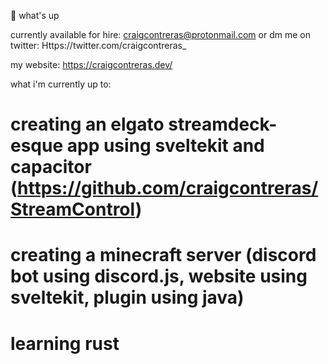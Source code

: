 👋 what's up

currently available for hire: craigcontreras@protonmail.com
or dm me on twitter: Https://twitter.com/craigcontreras_

my website: https://craigcontreras.dev/

what i'm currently up to: 
# creating an elgato streamdeck-esque app using sveltekit and capacitor (https://github.com/craigcontreras/StreamControl)
# creating a minecraft server (discord bot using discord.js, website using sveltekit, plugin using java)
# learning rust
